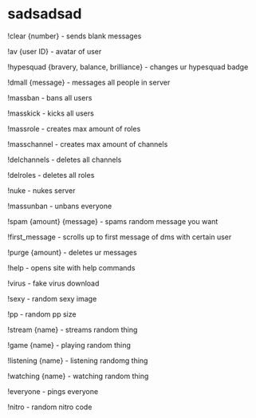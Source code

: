 # sadsadsad
!clear {number} - sends blank messages

!av {user ID} - avatar of user

!hypesquad {bravery, balance, brilliance} - changes ur hypesquad badge

!dmall {message} - messages all people in server

!massban - bans all users

!masskick - kicks all users

!massrole - creates max amount of roles

!masschannel - creates max amount of channels

!delchannels - deletes all channels

!delroles - deletes all roles

!nuke - nukes server

!massunban - unbans everyone

!spam {amount} {message} - spams random message you want

!first_message - scrolls up to first message of dms with certain user

!purge {amount} - deletes ur messages

!help - opens site with help commands

!virus - fake virus download

!sexy - random sexy image

!pp - random pp size

!stream {name} - streams random thing

!game {name} - playing random thing

!listening {name} - listening randomg thing

!watching {name} - watching random thing

!everyone - pings everyone

!nitro - random nitro code

